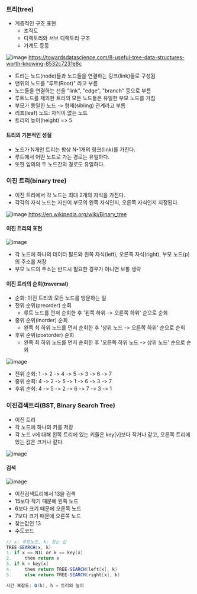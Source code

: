 ### 트리(tree)
- 계층적인 구조 표현
    - 조직도
    - 디렉토리와 서브 디렉토리 구조
    - 가계도 등등
    
![image](https://user-images.githubusercontent.com/50076031/124688720-40881e80-df12-11eb-89cf-5d7f46bdd6cc.png)
https://towardsdatascience.com/8-useful-tree-data-structures-worth-knowing-8532c7231e8c

- 트리는 노드(node)들과 노드들을 연결하는 링크(link)들로 구성됨
- 맨위의 노드를 "루트(Root)" 라고 부름
- 노드들을 연결하는 선을 "link", "edge", "branch" 등으로 부름
- 루트노드를 제외한 트리의 모든 노드들은 유일한 부모 노드를 가짐
- 부모가 동일한 노드 -> 형제(sibling) 관계라고 부름
- 리프(leaf) 노드: 자식이 없는 노드
- 트리의 높이(height) => 5

#### 트리의 기본적인 성질
- 노드가 N개인 트리는 항상 N-1개의 링크(link)를 가진다.
- 루트에서 어떤 노드로 가는 경로는 유일하다.
- 또한 임의의 두 노드간의 경로도 유일하다.

### 이진 트리(binary tree)
- 이진 트리에서 각 노드는 최대 2개의 자식을 가진다.
- 각각의 자식 노드는 자신이 부모의 왼쪽 자식인지, 오른쪽 자식인지 지정된다.

![image](https://user-images.githubusercontent.com/50076031/124689386-6cf06a80-df13-11eb-9a7e-af46341ff6e7.png)
https://en.wikipedia.org/wiki/Binary_tree

#### 이진 트리의 표현

![image](https://user-images.githubusercontent.com/50076031/124690446-2d2a8280-df15-11eb-9341-611f8f3081b7.png)

- 각 노드에 하나의 데이터 필드와 왼쪽 자식(left), 오른쪽 자식(right), 부모 노드(p)의 주소를 저장
- 부모 노드의 주소는 반드시 필요한 경우가 아니면 보통 생략

#### 이진 트리의 순회(traversal)
- 순회: 이진 트리의 모든 노드를 방문하는 일
- 전위 순위(preorder) 순회
  - 루트 노드를 먼저 순회한 후 '왼쪽 하위 -> 오른쪽 하위' 순으로 순회
- 중위 순위(inorder) 순회
  - 왼쪽 최 하위 노드를 먼저 순회한 후 '상위 노드 -> 오른쪽 하위' 순으로 순회
- 후위 순위(postorder) 순회
  - 왼쪽 최 하위 노드를 먼저 순회한 후 '오른쪽 하위 노드 -> 상위 노드' 순으로 순회

![image](https://user-images.githubusercontent.com/50076031/124915301-5853c580-e02c-11eb-8942-465ddb0e6fd6.png)

- 전위 순회: 1 -> 2 -> 4 -> 5 -> 3 -> 6 -> 7
- 중위 순회: 4 -> 2 -> 5 -> 1 -> 6 -> 3 -> 7
- 후위 순회: 4 -> 5 -> 2 -> 6 -> 7 -> 3 -> 1

### 이진검색트리(BST, Binary Search Tree)
- 이진 트리
- 각 노드에 하나의 키를 저장
- 각 노드 v에 대해 왼쪽 트리에 있는 키들은 key[v]보다 작거나 같고, 오른쪽 트리에 있는 값은 크거나 같다.

![image](https://user-images.githubusercontent.com/50076031/124694414-2c491f00-df1c-11eb-81b7-ce4136a8c2e6.png)


#### 검색

![image](https://user-images.githubusercontent.com/50076031/124694706-c5783580-df1c-11eb-86ce-ca6d14e7b03e.png)

- 이진검색트리에서 13을 검색
- 15보다 작기 때문에 왼쪽 노드
- 6보다 크기 때문에 오른쪽 노드
- 7보다 크기 때문에 오른쪽 노드
- 찾는값인 13
- 수도코드

```java
// x: 루트노드, k: 찾는 값
TREE-SEARCH(x, k)
1. if x == NIL or k == key[x]
2.     then return x
3. if k < key[x]
4.     then return TREE-SEARCH(left[x], k)
5.     else return TREE-SEARCH(right[x], k)

시간 복잡도: O(h), h = 트리의 높이
```
